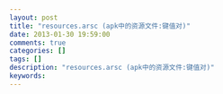```yaml
---
layout: post
title: "resources.arsc (apk中的资源文件:键值对)"
date: 2013-01-30 19:59:00 
comments: true
categories: []
tags: []
description: "resources.arsc (apk中的资源文件:键值对)"
keywords: 
---
```





